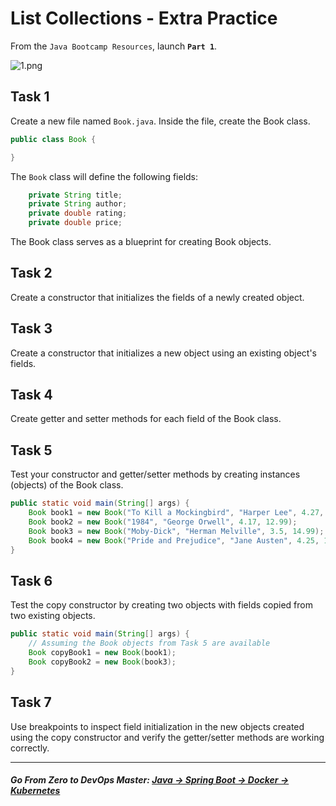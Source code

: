 #  List Collections - Extra Practice

From the `Java Bootcamp Resources`, launch **`Part 1`**.

![1.png](https://img-c.udemycdn.com/redactor/raw/article_lecture/2025-01-03_22-37-30-eb761bb9128ea9c6561d841cc7089007.png)

## Task 1

Create a new file named `Book.java`. Inside the file, create the Book class.

```java
public class Book {

}
```
The `Book` class will define the following fields:

```java
    private String title;
    private String author;
    private double rating;
    private double price;
```
The Book class serves as a blueprint for creating Book objects.

## Task 2

Create a constructor that initializes the fields of a newly created object.


## Task 3

Create a constructor that initializes a new object using an existing object's fields.

## Task 4
Create getter and setter methods for each field of the Book class.

## Task 5
Test your constructor and getter/setter methods by creating instances (objects) of the Book class.

```java
public static void main(String[] args) {
    Book book1 = new Book("To Kill a Mockingbird", "Harper Lee", 4.27, 15.99);
    Book book2 = new Book("1984", "George Orwell", 4.17, 12.99);
    Book book3 = new Book("Moby-Dick", "Herman Melville", 3.5, 14.99);
    Book book4 = new Book("Pride and Prejudice", "Jane Austen", 4.25, 10.99);
}
```

## Task 6
Test the copy constructor by creating two objects with fields copied from two existing objects.

```java
public static void main(String[] args) {
    // Assuming the Book objects from Task 5 are available
    Book copyBook1 = new Book(book1);
    Book copyBook2 = new Book(book3);
}
```
## Task 7

Use breakpoints to inspect field initialization in the new objects created using the copy constructor and verify the getter/setter methods are working correctly.

-----
##### **Go From Zero to DevOps Master**: *[Java → Spring Boot → Docker → Kubernetes](https://rslim087a.github.io/zero-devops-roadmap/)*